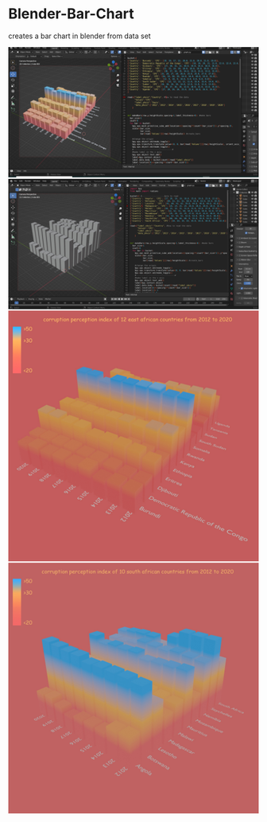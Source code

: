 # Blender-Bar-Chart
creates a bar chart in blender from data set 

![alt text](https://github.com/miano-kamuru/Blender-Bar-Chart/blob/main/screen_shot_2.jpg?raw=true)
![alt text](https://github.com/miano-kamuru/Blender-Bar-Chart/blob/main/screen_shot_1.jpg?raw=true)
![alt text](https://github.com/miano-kamuru/Blender-Bar-Chart/blob/main/CPI_EA.jpg?raw=true)
![alt text](https://github.com/miano-kamuru/Blender-Bar-Chart/blob/main/CPI_SA.jpg?raw=true)



